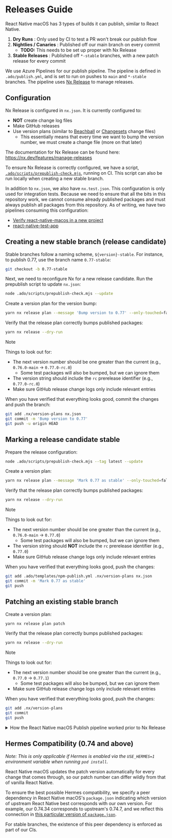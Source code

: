 # Releases Guide

React Native macOS has 3 types of builds it can publish, similar to React Native.

1. **Dry Runs** : Only used by CI to test a PR won't break our publish flow
2. **Nightlies / Canaries** : Published off our main branch on every commit
   - **TODO:** This needs to be set up proper with Nx Release
3. **Stable Releases** : Published off `*-stable` branches, with a new patch release for every commit

We use Azure Pipelines for our publish pipeline. The pipeline is defined in `.ado/publish.yml`, and is set to run on pushes to `main` and `*-stable` branches. The pipeline uses [Nx Release](https://nx.dev/features/manage-releases) to manage releases.

## Configuration

Nx Release is configured in `nx.json`. It is currently configured to:

- **NOT** create change log files
- Make GitHub releases
- Use version plans (similar to [Beachball](https://microsoft.github.io/beachball/cli/change.html) or [Changesets](https://github.com/changesets/changesets/blob/main/docs/adding-a-changeset.md) change files)
  - This essentially means that every time we want to bump the version number, we must create a change file (more on that later)

The documentation for Nx Release can be found here: https://nx.dev/features/manage-releases

To ensure Nx Release is correctly configured, we have a script, [`.ado/scripts/prepublish-check.mjs`](/microsoft/react-native-macos/blob/main/.ado/scripts/prepublish-check.mjs), running on CI. This script can also be run locally when creating a new stable branch.

In addition to `nx.json`, we also have `nx.test.json`. This configuration is only used for integration tests. Because we need to ensure that all the bits in this repository work, we cannot consume already published packages and must always publish all packages from this repository. As of writing, we have two pipelines consuming this configuration:

- [Verify react-native-macos in a new project](/microsoft/react-native-macos/blob/0.76-stable/.ado/jobs/test-react-native-macos-init.yml)
- [react-native-test-app](/microsoft/react-native-macos/blob/0.76-stable/.ado/jobs/react-native-test-app-integration.yml)

## Creating a new stable branch (release candidate)

Stable branches follow a naming scheme, `${version}-stable`. For instance, to publish 0.77, use the branch name `0.77-stable`:

```sh
git checkout -b 0.77-stable
```

Next, we need to reconfigure Nx for a new release candidate. Run the prepublish script to update `nx.json`:

```sh
node .ado/scripts/prepublish-check.mjs --update
```

Create a version plan for the version bump:

```sh
yarn nx release plan --message 'Bump version to 0.77' --only-touched=false preminor
```

Verify that the release plan correctly bumps published packages:

```sh
yarn nx release --dry-run
```

> [!NOTE]
>
> Things to look out for:
>
> - The next version number should be one greater than the current (e.g., `0.76.0-main` → `0.77.0-rc.0`)
>   - Some test packages will also be bumped, but we can ignore them
> - The version string should include the `rc` prerelease identifier (e.g., `0.77.0-rc.0`)
> - Make sure GitHub release change logs only include relevant entries

When you have verified that everything looks good, commit the changes and push the branch:

```sh
git add .nx/version-plans nx.json
git commit -m 'Bump version to 0.77'
git push -u origin HEAD
```

## Marking a release candidate stable

Prepare the release configuration:

```sh
node .ado/scripts/prepublish-check.mjs --tag latest --update
```

Create a version plan:

```sh
yarn nx release plan --message 'Mark 0.77 as stable' --only-touched=false patch
```

Verify that the release plan correctly bumps published packages:

```sh
yarn nx release --dry-run
```

> [!NOTE]
>
> Things to look out for:
>
> - The next version number should be one greater than the current (e.g., `0.76.0-main` → `0.77.0`)
>   - Some test packages will also be bumped, but we can ignore them
> - The version string should **NOT** include the `rc` prerelease identifier (e.g., `0.77.0`)
> - Make sure GitHub release change logs only include relevant entries

When you have verified that everything looks good, push the changes:

```sh
git add .ado/templates/npm-publish.yml .nx/version-plans nx.json
git commit -m 'Mark 0.77 as stable'
git push
```

## Patching an existing stable branch

Create a version plan:

```sh
yarn nx release plan patch
```

Verify that the release plan correctly bumps published packages:

```sh
yarn nx release --dry-run
```

> [!NOTE]
>
> Things to look out for:
>
> - The next version number should be one greater than the current (e.g., `0.77.0` → `0.77.1`)
>   - Some test packages will also be bumped, but we can ignore them
> - Make sure GitHub release change logs only include relevant entries

When you have verified that everything looks good, push the changes:

```sh
git add .nx/version-plans
git commit
git push
```

<details>
<summary>How the React Native macOS Publish pipeline worked prior to Nx Release</summary>

## Relevant Scripts from React Native Core

There are various scripts that React Native core uses to manage their releases. These have been refactored over time, so I'll be brief and mention the relevant scripts for React Native macOS. For more info on upstream releases, you can take a look at [the documentation](https://reactnative.dev/contributing/release-branch-cut-and-rc0).

- `set-rn-version.js` : This will locally modify file version numbers. Most other scripts below call this script. Depending on the repo and branch, this script was modified to do a lot more, including:
  - (React Native 0.71 and lower) Delete the "private" and "workspace" keys from the root package.json to make it suitable for publishing. In React Native macOS, we commented this out.
  - (React Native macOS 0.68 and lower) Commit and tag the version bump to git
- `bump-oss-version.js`: This is an interactive script used by Open Source maintainers to push React Native releases. It will walk you through the steps of triggering a new release, ending on triggering a CircleCI job to kickoff the release process.
- `prepare-package-for-release.js`: This is used by CircleCI. It will call `set-rn-version`, update RNTester's `podfile.lock` file, and appropriately `git tag` the release with the version and/or the "latest" tag. It will also `git push` the version bump and tags back to Github.
- `publish-npm.js`: This is used by CircleCI, and is generally triggered by a new git tag. This script takes care of the actual `npm publish`, along with creating and publishing pre-build artifacts (for both iOS and Android).
  - For nightlies and dry-runs, it will call `set-rn-version` to bump versions in the repo.
  - For releases (pre-release and stable), it is expected that CircleCI already ran `prepare-package-for-release.js` in an earlier job to bump versions.

### 0.68 and lower

Our publish pipeline was mostly separate from React Native Core. At this point in time, we only re-used `set-rn-version.js`, with heavy modifications to:
1. Add extra arguments to do the following:
    - `rnmpublish` : git commit and tag the version bump
    - `nightly` : Create a nightly build to be published off our main branch
    - `autogenerate-version-number` : Autogenerate the next version number. Unlike React Native, we publish a new patch release on every commit via automation
    - `skip-update-ruby` : This used to cause publish failures, so we added an arg to skip it.
2. Not destructively delete `private` / `workspace` keys from the package.json file (we had separate steps to delete and restore those keys in our pipeline)
3. Make it more similar to `bump-oss-version.js` (the intention was to make it the one script to call that is more CI friendly)
4. .. but also skip some of those modifications with the extra `rnmpublish` flag because we do `git tag` and `git push` separately

The Publish flow does the following:

1. Set tags for NPM based on the branch
2. Conditional based on branch:
    - If we're on the *main* branch
      - Call `set-rn-version` with the extra nightly / rnm-publish args
    - If we're on a *stable* branch
      - Call our own script `bumpFileVersions` to auto-bump versions in files, which itself called `set-rn-version`
4. Remove `workspace` / `private` keys from `package.json`
5. Publish to NPM
6. Restore `workspace` / `private` keys from `package.json`
7. `gitTagRelease.js` to push the tags and new version bump back to git.

### 0.71 and higher

An attempt was made to simplify the steps above and re-use more of the scripts that React Native Core uses. Namely:
- Use more of the RN scripts to handle preparing the build. The intention is to leverage new features that have been added to those scripts, like the ability to build nightlies and dry runs, along with increased safety via checks on the version number.
- Don't bother with manually removing and restoring workspace config. We don't need the `private` field set anyway since we don't have beachball auto-publishing or anything.
- Extract all the steps to a template `apple-steps-publish` with a parameter to switch between nightlies, dry runs, and releases. This was done so that we can now add a new "NPM Publish Dry Run" step to our PR checks.

We don't however use the scripts from upstream to publish to NPM or Github: we still keep that as separate steps in Azure Pipelines. In the future, we can look into removing these steps and just using the scripts directly.

The Publish flow does the following:

1. Call the template `apple-steps-publish` with either nightly or release as the build type based on branch name.
2. The template will do the following steps based on build type:
    - If we're a *nightly* or *dry run*
      - Just call `publish-npm.js`, as this will take care of bumping versions, and publishing and no pushing back to Github is needed
    - If we're a *release*:
      1. Autogenerate the next version number and set to an environment variable (this logic was extracted from `bumpFileVersions` in 0.68)
      2. Set the `latest` tag to an environment variable. This will be passed to..
      3. Call `prepare-package-for-release` to bump versions, tag the commit, and push to git
      4. Call `publish-npm` to publish to NPM the version that was just tagged.
4. Generate the correct NPM `dist-tag` and publish to NPM
5. Commit all changed files and push back to Github

### Publishing New Versions

Each minor version publishes out of its own branch (e.g., 0.72-stable for react-native-macos 0.72.x). In order to ensure initial releases are properly versioned, we have a special prerelease name called `ready`. This will tell our `get-next-semver-version` script that we're ready to release the next version.

We do this so that our first release will have a proper patch version of 0, as shown by this snippet from an interactive Node.js console:

```js
> semver.inc('0.72.0', 'patch')
'0.72.1' // Not ideal
> semver.inc('0.72.0-ready', 'patch')
'0.72.0' // Better!
```

</details>

## Hermes Compatibility (0.74 and above)

*Note: This is only applicable if Hermes is enabled via the `USE_HERMES=1` environment variable when running `pod install`.*

React Native macOS updates the patch version automatically for every change that comes through, so our patch number can differ wildly from that of vanilla React Native.

To ensure the best possible Hermes compatibility, we specify a peer dependency in React Native macOS's `package.json` indicating which version of upstream React Native best corresponds with our own version. For example, our 0.74.34 corresponds to upstream's 0.74.7, and we reflect this connection in [this particular version of `package.json`](https://github.com/microsoft/react-native-macos/blob/2db3abeb5d4318fee3abdff4a4d1a68967223135/packages/react-native/package.json#L103).

For stable branches, the existence of this peer dependency is enforced as part of our CIs.
